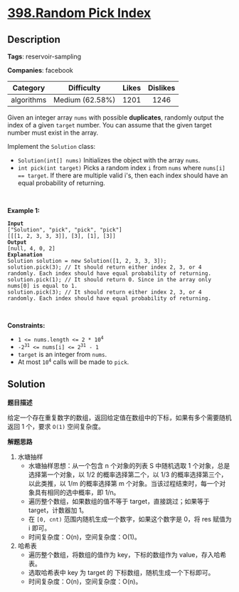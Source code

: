 # [398.Random Pick Index](https://leetcode.com/problems/random-pick-index/description/)

## Description

**Tags**: reservoir-sampling

**Companies**: facebook

|  Category  |   Difficulty    | Likes | Dislikes |
| :--------: | :-------------: | :---: | :------: |
| algorithms | Medium (62.58%) | 1201  |   1246   |

<p>Given an integer array <code>nums</code> with possible <strong>duplicates</strong>, randomly output the index of a given <code>target</code> number. You can assume that the given target number must exist in the array.</p>
<p>Implement the <code>Solution</code> class:</p>
<ul>
  <li><code>Solution(int[] nums)</code> Initializes the object with the array <code>nums</code>.</li>
  <li><code>int pick(int target)</code> Picks a random index <code>i</code> from <code>nums</code> where <code>nums[i] == target</code>. If there are multiple valid i&#39;s, then each index should have an equal probability of returning.</li>
</ul>
<p>&nbsp;</p>
<p><strong class="example">Example 1:</strong></p>
<pre><code><strong>Input</strong>
[&quot;Solution&quot;, &quot;pick&quot;, &quot;pick&quot;, &quot;pick&quot;]
[[[1, 2, 3, 3, 3]], [3], [1], [3]]
<strong>Output</strong>
[null, 4, 0, 2]
<strong>Explanation</strong>
Solution solution = new Solution([1, 2, 3, 3, 3]);
solution.pick(3); // It should return either index 2, 3, or 4 randomly. Each index should have equal probability of returning.
solution.pick(1); // It should return 0. Since in the array only nums[0] is equal to 1.
solution.pick(3); // It should return either index 2, 3, or 4 randomly. Each index should have equal probability of returning.</code></pre>
<p>&nbsp;</p>
<p><strong>Constraints:</strong></p>
<ul>
  <li><code>1 &lt;= nums.length &lt;= 2 * 10<sup>4</sup></code></li>
  <li><code>-2<sup>31</sup> &lt;= nums[i] &lt;= 2<sup>31</sup> - 1</code></li>
  <li><code>target</code> is an integer from <code>nums</code>.</li>
  <li>At most <code>10<sup>4</sup></code> calls will be made to <code>pick</code>.</li>
</ul>

## Solution

**题目描述**

给定一个存在重复数字的数组，返回给定值在数组中的下标，如果有多个需要随机返回 1 个，要求 `O(1)` 空间复杂度。

**解题思路**

1. 水塘抽样
   - 水塘抽样思想：从一个包含 n 个对象的列表 S 中随机选取 1 个对象，总是选择第一个对象，以 1/2 的概率选择第二个，以 1/3 的概率选择第三个，以此类推，以 1/m 的概率选择第 m 个对象。当该过程结束时，每一个对象具有相同的选中概率，即 1/n。
   - 遍历整个数组，如果数组的值不等于 target，直接跳过；如果等于 target，计数器加 1。
   - 在 `[0, cnt)` 范围内随机生成一个数字，如果这个数字是 0，将 res 赋值为 i 即可。
   - 时间复杂度：O(n)，空间复杂度：O(1)。
2. 哈希表
   - 遍历整个数组，将数组的值作为 key，下标的数组作为 value，存入哈希表。
   - 选取哈希表中 key 为 target 的 下标数组，随机生成一个下标即可。
   - 时间复杂度：O(n)，空间复杂度：O(n)。
